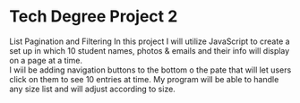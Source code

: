 # Tech Degree Project 2
 List Pagination and Filtering
In this project I will utilize JavaScript to create a set up in which 10 student names, photos & emails and their info will display on a page  at a time.  
I wiil be adding navigation buttons to the bottom o the pate that will let users click on them to see 10 entries at  time.  My program will be able to handle
any size list and will adjust according to size.
